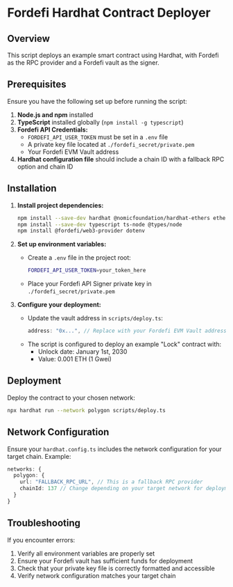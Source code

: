 # Fordefi Hardhat Contract Deployer

## Overview
This script deploys an example smart contract using Hardhat, with Fordefi as the RPC provider and a Fordefi vault as the signer.

## Prerequisites
Ensure you have the following set up before running the script:

1. **Node.js and npm** installed
2. **TypeScript** installed globally (`npm install -g typescript`)
3. **Fordefi API Credentials:**
   - `FORDEFI_API_USER_TOKEN` must be set in a `.env` file
   - A private key file located at `./fordefi_secret/private.pem`
   - Your Fordefi EVM Vault address
4. **Hardhat configuration file** should include a chain ID with a fallback RPC option and chain ID

## Installation

1. **Install project dependencies:**
   ```sh
   npm install --save-dev hardhat @nomicfoundation/hardhat-ethers ethers viem
   npm install --save-dev typescript ts-node @types/node
   npm install @fordefi/web3-provider dotenv
   ```

2. **Set up environment variables:**
   - Create a `.env` file in the project root:
     ```sh
     FORDEFI_API_USER_TOKEN=your_token_here
     ```
   - Place your Fordefi API Signer private key in `./fordefi_secret/private.pem`

3. **Configure your deployment:**
   - Update the vault address in `scripts/deploy.ts`:
     ```typescript
     address: "0x...", // Replace with your Fordefi EVM Vault address
     ```
   - The script is configured to deploy an example "Lock" contract with:
     - Unlock date: January 1st, 2030
     - Value: 0.001 ETH (1 Gwei)

## Deployment

Deploy the contract to your chosen network:
```sh
npx hardhat run --network polygon scripts/deploy.ts
```

## Network Configuration

Ensure your `hardhat.config.ts` includes the network configuration for your target chain. Example:
```typescript
networks: {
  polygon: {
    url: "FALLBACK_RPC_URL", // This is a fallback RPC provider
    chainId: 137 // Change depending on your target network for deployment
  }
}
```

## Troubleshooting

If you encounter errors:
1. Verify all environment variables are properly set
2. Ensure your Fordefi vault has sufficient funds for deployment
3. Check that your private key file is correctly formatted and accessible
4. Verify network configuration matches your target chain
